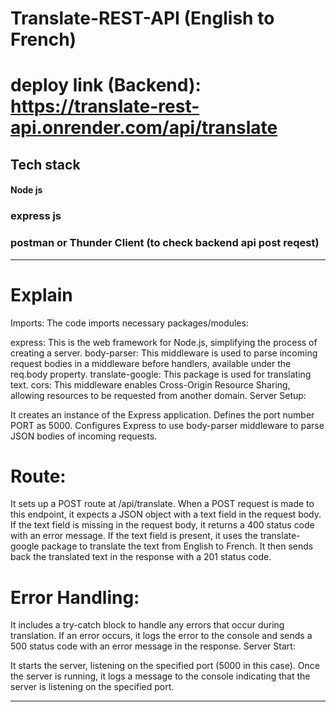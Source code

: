# Translate-REST-API (English to French)

# deploy link (Backend): https://translate-rest-api.onrender.com/api/translate


## Tech stack 
 #### Node js 
 ### express js 
 ### postman or Thunder Client (to check backend api post reqest)



<hr>

# Explain
Imports: The code imports necessary packages/modules:

express: This is the web framework for Node.js, simplifying the process of creating a server.
body-parser: This middleware is used to parse incoming request bodies in a middleware before handlers, available under the req.body property.
translate-google: This package is used for translating text.
cors: This middleware enables Cross-Origin Resource Sharing, allowing resources to be requested from another domain.
Server Setup:

It creates an instance of the Express application.
Defines the port number PORT as 5000.
Configures Express to use body-parser middleware to parse JSON bodies of incoming requests.

# Route:

It sets up a POST route at /api/translate.
When a POST request is made to this endpoint, it expects a JSON object with a text field in the request body.
If the text field is missing in the request body, it returns a 400 status code with an error message.
If the text field is present, it uses the translate-google package to translate the text from English to French.
It then sends back the translated text in the response with a 201 status code.

# Error Handling:
It includes a try-catch block to handle any errors that occur during translation.
If an error occurs, it logs the error to the console and sends a 500 status code with an error message in the response.
Server Start:

It starts the server, listening on the specified port (5000 in this case).
Once the server is running, it logs a message to the console indicating that the server is listening on the specified port.

<hr>